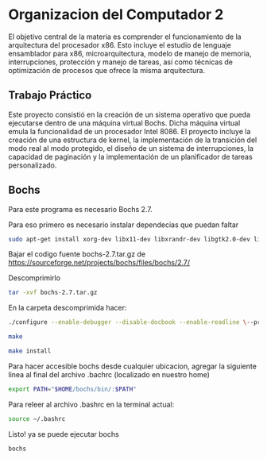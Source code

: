 # Organizacion del Computador 2
El objetivo central de la materia es comprender el funcionamiento de la arquitectura del procesador x86. Esto incluye el estudio de lenguaje ensamblador para x86, microarquitectura, modelo de manejo de memoria, interrupciones, protección y manejo de tareas, así como técnicas de optimización de procesos que ofrece la misma arquitectura.
## Trabajo Práctico
Este proyecto consistió en la creación de un sistema operativo que pueda ejecutarse dentro de una máquina virtual Bochs. Dicha máquina virtual emula la funcionalidad de un procesador Intel 8086. El proyecto incluye la creación de una estructura de kernel, la implementación de la transición del modo real al modo protegido, el diseño de un sistema de interrupciones, la capacidad de paginación y la implementación de un planificador de tareas personalizado.

## Bochs
Para este programa es necesario Bochs 2.7.

Para eso primero es necesario instalar dependecias que puedan faltar 

```bash
sudo apt-get install xorg-dev libx11-dev libxrandr-dev libgtk2.0-dev libreadline-dev
```

Bajar el codigo fuente bochs-2.7.tar.gz de https://sourceforge.net/projects/bochs/files/bochs/2.7/

Descomprimirlo 
```bash
tar -xvf bochs-2.7.tar.gz
```
En la carpeta descomprimida hacer:
```bash
./configure --enable-debugger --disable-docbook --enable-readline \--prefix=$HOME/bochs/
```
```bash
make
```
```bash
make install
```

Para hacer accesible bochs desde cualquier ubicacion, agregar la siguiente linea al final del archivo
.bachrc (localizado en nuestro home)
```bash
export PATH="$HOME/bochs/bin/:$PATH"
```

Para releer al archivo .bashrc en la terminal actual:
```bash
source ∼/.bashrc
```

Listo! ya se puede ejecutar bochs
```bash
bochs
```



